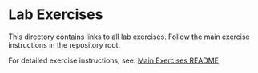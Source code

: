 # Lab Exercises

This directory contains links to all lab exercises. Follow the main exercise instructions in the repository root.

For detailed exercise instructions, see: [Main Exercises README](../exercises/README.md)
